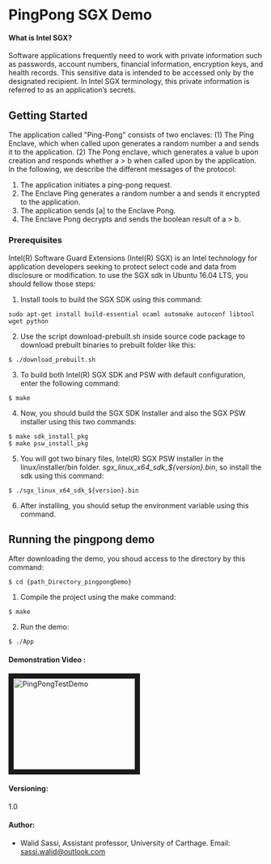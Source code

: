# PingPong SGX Demo
#### What is Intel SGX?
Software applications frequently need to work with private information such as passwords, account numbers, financial information, encryption keys, and health records. This sensitive data is intended to be accessed only by the designated recipient. In Intel SGX terminology, this private information is referred to as an application’s secrets.
## Getting Started
The application called "Ping-Pong" consists of two enclaves: (1) The Ping Enclave, which when called upon generates a random number a and sends it to the application. (2) The Pong enclave, which generates a value b upon creation and responds whether a > b when called upon by the application.
In the following, we describe the different messages of the protocol:
1. The application initiates a ping-pong request.
2. The Enclave Ping generates a random number a and sends it encrypted to the application. 
3. The application sends [a] to the Enclave Pong.
4. The Enclave Pong decrypts and sends the boolean result of a > b.
### Prerequisites
Intel(R) Software Guard Extensions (Intel(R) SGX) is an Intel technology for application developers seeking to protect select code and data from disclosure or modification.
to use the SGX sdk in Ubuntu 16.04 LTS, you should  fellow those steps:
1. Install tools to build the SGX SDK using this command:
```shell
sudo apt-get install build-essential ocaml automake autoconf libtool wget python
```
2. Use the script download-prebuilt.sh inside source code package to download prebuilt binaries to prebuilt folder like this:
```shell
$ ./download_prebuilt.sh
```
3. To build both Intel(R) SGX SDK and PSW with default configuration, enter the following command:
```shell
$ make
```
4. Now, you should build the SGX SDK Installer and also the SGX PSW installer using this two commands:
```shell
$ make sdk_install_pkg
$ make psw_install_pkg
```
5. You will got two binary files, Intel(R) SGX PSW installer in the linux/installer/bin folder.
*sgx_linux_x64_sdk_${version}.bin*, so install the sdk using this command:
```shell
$ ./sgx_linux_x64_sdk_${version}.bin
```
6. After installing, you should setup the environment variable using this command.

## Running the pingpong demo 
After downloading the demo, you shoud access to the directory by this command:
```shell
$ cd {path_Directory_pingpongDemo}
```
1. Compile the project using the make command:
```shell
$ make
```
2. Run the demo:
```shell
$ ./App
```

#### Demonstration Video :
<a href="http://www.youtube.com/watch?feature=player_embedded&v=B5kFeSH2B8Y
" target="_blank"><img src="http://img.youtube.com/vi/B5kFeSH2B8Y/0.jpg" 
alt="PingPongTestDemo" width="240" height="180" border="10" /></a>
#### Versioning:
1.0
#### Author:
* Walid Sassi, Assistant professor, University of Carthage.
Email: [sassi.walid@outlook.com](sassi.walid@outlook.com)



